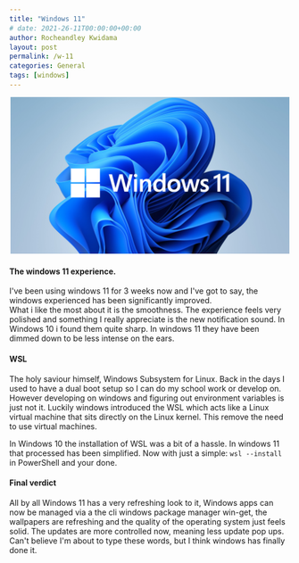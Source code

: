 ```yaml
---
title: "Windows 11"
# date: 2021-26-11T00:00:00+00:00
author: Rocheandley Kwidama
layout: post
permalink: /w-11
categories: General
tags: [windows]
---
```

<p align="center">
<img src="/assets/images/windowslogo.png" alt="drawing" width="500"/>
</p>

<!-- ![windows11](/assets/images/windowslogo.png "windows11") -->

#### The windows 11 experience.
I've been using windows 11 for 3 weeks now and I've got to say, the windows experienced has been significantly improved.  
What i like the most about it is the smoothness. The experience feels very polished and something I really appreciate is the new notification sound. In Windows 10 i found them quite sharp. In windows 11 they have been dimmed down to be less intense on the ears.   

#### WSL
The holy saviour himself, Windows Subsystem for Linux. Back in the days I used to have a dual boot setup so I can do my school work or develop on. However developing on windows and figuring out environment variables is just not it. Luckily windows introduced the WSL which acts like a Linux virtual machine that sits directly on the Linux kernel. This remove the need to use virtual machines.  

In Windows 10 the installation of WSL was a bit of a hassle. In windows 11 that processed has been simplified. Now with just a simple:
``` wsl --install ```   
in PowerShell and your done.  

#### Final verdict  
All by all Windows 11 has a very refreshing look to it, Windows apps can now be managed via a the cli windows package manager win-get, the wallpapers are refreshing and the quality of the operating system just feels solid. The updates are more controlled now, meaning less update pop ups. Can't believe I'm about to type these words, but I think windows has finally done it.
